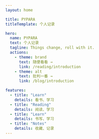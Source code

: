 ```yaml
---
layout: home

title: PYPARA
titleTemplate: 个人记录

hero:
  name: PYPARA
  text: 个人记录
  tagline: Things change, roll with it.
  actions:
    - theme: brand
      text: 随便看看 →
      link: /reading/introduction
    - theme: alt
      text: 批判一番 →
      link: /blog/introduction

features:
  - title: "Learn"
    details: 看书、学习
  - title: "Reading"
    details: 阅读、学习
  - title: "Learn"
    details: 书写、学习
  - title: "Notes"
    details: 收藏、记录
---
```


